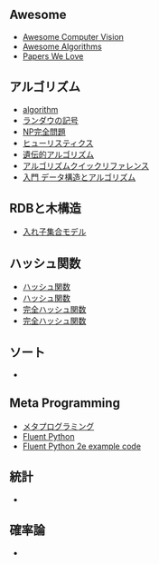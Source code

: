 ## Awesome
- [Awesome Computer Vision](https://github.com/jbhuang0604/awesome-computer-vision "Awesome Computer Vision")
- [Awesome Algorithms](https://github.com/tayllan/awesome-algorithms#awesome-algorithms "Awesome Algorithms")
- [Papers We Love](https://github.com/papers-we-love/papers-we-love#readme "Papers We Love")
## アルゴリズム
- [algorithm](https://ja.wikipedia.org/wiki/%E3%82%A2%E3%83%AB%E3%82%B4%E3%83%AA%E3%82%BA%E3%83%A0 "algorithm")
- [ランダウの記号](https://ja.wikipedia.org/wiki/%E3%83%A9%E3%83%B3%E3%83%80%E3%82%A6%E3%81%AE%E8%A8%98%E5%8F%B7 "ランダウの記号")
- [NP完全問題](https://ja.wikipedia.org/wiki/NP%E5%AE%8C%E5%85%A8%E5%95%8F%E9%A1%8C "NP完全問題")
- [ヒューリスティクス](https://ja.wikipedia.org/wiki/%E3%83%92%E3%83%A5%E3%83%BC%E3%83%AA%E3%82%B9%E3%83%86%E3%82%A3%E3%83%83%E3%82%AF "ヒューリスティクス")
- [遺伝的アルゴリズム]( "遺伝的アルゴリズム")
- [アルゴリズムクイックリファレンス](https://www.oreilly.co.jp/books/9784873117850/ "アルゴリズムクイックリファレンス")
- [入門 データ構造とアルゴリズム](https://www.oreilly.co.jp/books/9784873116341/ "入門 データ構造とアルゴリズム")
## RDBと木構造
- [入れ子集合モデル](https://gihyo.jp/dev/serial/01/sql_academy2/000501 "入れ子集合モデル")
## ハッシュ関数
- [ハッシュ関数](https://medium-company.com/%E3%83%8F%E3%83%83%E3%82%B7%E3%83%A5%E9%96%A2%E6%95%B0/ "ハッシュ関数")
- [ハッシュ関数](https://ja.wikipedia.org/wiki/%E3%83%8F%E3%83%83%E3%82%B7%E3%83%A5%E9%96%A2%E6%95%B0 "ハッシュ関数")
- [完全ハッシュ関数](https://academic-accelerator.com/encyclopedia/jp/perfect-hash-function "完全ハッシュ関数")
- [完全ハッシュ関数](https://ja.wikipedia.org/wiki/%E8%A1%9D%E7%AA%81_(%E8%A8%88%E7%AE%97%E6%A9%9F%E7%A7%91%E5%AD%A6) "完全ハッシュ関数")
## ソート
- []( "")
## Meta Programming
- [メタプログラミング](https://ja.wikipedia.org/wiki/%E3%83%A1%E3%82%BF%E3%83%97%E3%83%AD%E3%82%B0%E3%83%A9%E3%83%9F%E3%83%B3%E3%82%B0 "メタプログラミング")
- [Fluent Python](https://www.oreilly.co.jp/books/9784873118178/ "Fluent Python")
- [Fluent Python 2e example code](https://github.com/fluentpython/example-code-2e "Fluent Python 2e example code")
## 統計
- []( "")
## 確率論
- []( "")